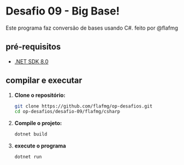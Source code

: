 # Desafio 09 - Big Base!

Este programa faz conversão de bases usando C#. feito por @flafmg

## pré-requisitos

- [.NET SDK 8.0](https://dotnet.microsoft.com/download/dotnet/8.0)

## compilar e executar

1. **Clone o repositório:**
   ```bash
   git clone https://github.com/flafmg/op-desafios.git
   cd op-desafios/desafio-09/flafmg/csharp
   ```
2. **Compile o projeto:**
   ```bash
   dotnet build
   ```
3. **execute o programa**
   ```bash
   dotnet run
   ```
